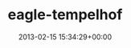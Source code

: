 ---
title:		"eagle-tempelhof"
type:		"upload"
description:		"TBC"
date:		"2013-02-15 15:34:29+00:00"
album:		"city"
filename:		"eagle-tempelhof.md"
series:		""
cl_public_id:		"city/eagle-tempelhof"
cl_version:		1497000262
format:		"tiff"
bytes:		5887728
width:		2174
height:		1440
exposure_mode:		"Auto"
program:		"Aperture-priority AE"
aperture:		"2.8"
focal_length:		"35.0 mm"
iso:		"200"
shutter_speed:		"1/250"
metering:		"Center-weighted average"
flash:		"Off, Did not fire"
white_balance:		"As Shot"
colour_temp:		"5900"
has_crop:		"false"
orientation:		"Horizontal (normal)"
camera_model:		"NIKON D7000"
lens_info:		"35mm f/1.8"
artist:		"Matt Finucane"
x_resolution:		"300"
y_resolution:		"300"
---